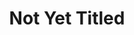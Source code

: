 ---
ee_id: '2221'
site: '1'
type: '2'
url: 2012-149-not-yet-titled
title: Not Yet Titled
year: '2012'
display_year: '2012'
medium: Realtime tele-performance
dims:
pitch: Live tele-performance of me watching TV (and having a glass of white wine).
ps: "​This was a live performance where I watched TV in NYC, and broadcast it live
  to the Western Front in Vancouver (via Skype).I also had a glass of white wine somewhere
  along the way. Yes, that is Erin Brockovich in the still above. The idea here was
  to do just whatever I would have been doing anyway, except broadcast it across North
  America to an audience - the ultimate low stress / stay at home performance."
live_url:
related:
youtube:
related_code:
imgs: untitled-2012-149-western-front-perf-view-2-database-BW.jpg
subheading:
download:
add_credit:
add_credits:
commission:
layout: things-i-made
---